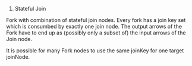 1. Stateful Join

Fork with combination of stateful join nodes.
Every fork has a join key set which is consumbed by exactly one join node.
The output arrows of the Fork have to end up as (possibly only a subset of) the input arrows of the
Join node.

It is possible for many Fork nodes to use the same joinKey for one target
joinNode.
